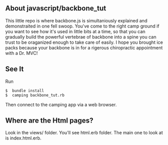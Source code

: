 ## About javascript/backbone_tut

This little repo is where backbone.js is simultaniously explained and demonstraited in one fell swoop.  You've come to the right camp ground if you want to see how it's used in little bits at a time, so that you can gradually build the powerful vertebrae of backbone into a spine you can trust to be oraganized enough to take care of easily.  I hope you brought ice packs because your backbone is in for a rigerous chiropractic appointment with a Dr. MVC!

## See It

Run

    $  bundle install
    $  camping backbone_tut.rb

Then connect to the camping app via a web browser.  


## Where are the Html pages?

Look in the views/ folder.  You'll see html.erb folder.  The main one to look at is index.html.erb.  




